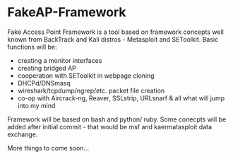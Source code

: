 FakeAP-Framework
================

Fake Access Point Framework is a tool based on framework concepts well known from BackTrack and Kali distros - Metasploit and SEToolkit.
Basic functions will be:
- creating a monitor interfaces
- creating bridged AP 
- cooperation with SEToolkit in webpage cloning
- DHCPd/DNSmasq
- wireshark/tcpdump/ngrep/etc. packet file creation
- co-op with Aircrack-ng, Reaver, SSLstrip, URLsnarf & all what will jump into my mind

Framework will be based on bash and python/ ruby. Some conecpts will be added after initial commit - that would be msf  and kaermatasploit data exchange.

More things to come soon...
